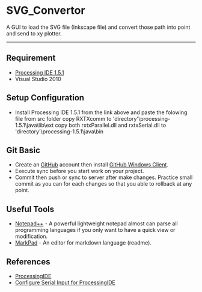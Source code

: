 SVG_Convertor
=============
A GUI to load the SVG file (Inkscape file) and convert those path into point and send to xy plotter.

-----------------------------------------------------------------

Requirement
-----------
- [Processing IDE 1.5.1](http://processing.googlecode.com/files/processing-1.5.1-windows.zip)
- Visual Studio 2010


Setup Configuration
-------------------
- Install Processing IDE 1.5.1 from the link above and paste the folowing file from src folder 
	copy RXTXcomm  to 'directory'\processing-1.5.1\java\lib\ext
	copy both rxtxParallel.dll and rxtxSerial.dll to  'directory'\processing-1.5.1\java\bin


Git Basic
---------
- Create an [GitHub](https://github.com/) account then install [GitHub Windows Client](http://windows.github.com/).
- Execute sync before you start work on your project.
- Commit then push or sync to server after make changes. Practice small commit as you can for each changes so that you able to rollback at any point.


Useful Tools
-------------
- [Notepad++](http://notepad-plus-plus.org/) - A powerful lightweight  notepad almost can parse all programming languages if you only want to have a quick view or modification.
- [MarkPad](http://code52.org/DownmarkerWPF/) - An editor for markdown language (readme).


References
------------
- [ProcessingIDE](http://processing.org/)
- [Configure Serial Input for ProcessingIDE](http://forum.processing.org/topic/how-do-i-install-rxtx-2-2pre1-jar-on-windows-7#25080000000981023)